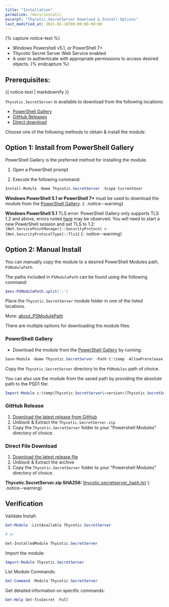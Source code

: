 ```yaml
---
title: "Installation"
permalink: /docs/install/
excerpt: "Thycotic.SecretServer Download & Install Options"
last_modified_at: 2021-02-10T00:00:00-00:00
---
```


{% capture notice-text %}
- Windows Powershell v5.1, or PowerShell 7+
- Thycotic Secret Server Web Service enabled
- A user to authenticate with appropriate permissions to access desired objects.
{% endcapture %}

<div class="notice--info">
  <h2>Prerequisites:</h2>
  {{ notice-text | markdownify }}
</div>

`Thycotic.SecretServer` is available to download from the following locations:

- [PowerShell Gallery](https://powershellgallery.com)
- [GitHub Releases](https://github.com/thycotic-ps/thycotic.secretserver/releases/latest)
- [Direct download](https://updates.thycotic.com/proservices/powershell/tss_module/Thycotic.SecretServer.zip)

Choose one of the following methods to obtain & install the module:

## Option 1: Install from PowerShell Gallery

PowerShell Gallery is the preferred method for installing the module.

1. Open a PowerShell prompt

2. Execute the following command:

```powershell
Install-Module -Name Thycotic.SecretServer -Scope CurrentUser
```

**Windows PowerShell 5.1 or PowerShell 7+** must be used to download the module from the [PowerShell Gallery](https://www.powershellgallery.com/packages/Thycotic.SecretServer/).
{: .notice--warning}

**Windows PowerShell 5.1** TLS error: PowerShell Gallery only supports TLS 1.2 and above, errors noted [here](https://devblogs.microsoft.com/powershell/powershell-gallery-tls-support/#errors-i-might-see) may be observed. You will need to start a new PowerShell session and set TLS to 1.2: `[Net.ServicePointManager]::SecurityProtocol = [Net.SecurityProtocolType]::Tls12`
{: .notice--warning}

## Option 2: Manual Install

You can manually copy the module to a desired PowerShell Modules path, `PSModulePath`.

The paths included in `PSModulePath` can be found using the following command:

```powershell
$env:PSModulePath.split(';')
```

Place the `Thycotic.SecretServer` module folder in one of the listed locations.

More: [about_PSModulePath](https://docs.microsoft.com/en-us/powershell/module/microsoft.powershell.core/about/about_psmodulepath)

There are multiple options for downloading the module files:

### PowerShell Gallery

- Download the module from the [PowerShell Gallery](https://www.powershellgallery.com/packages/Thycotic.SecretServer/) by running:

```powershell
Save-Module -Name Thycotic.SecretServer -Path C:\temp -AllowPrerelease
```

Copy the `Thycotic.SecretServer` directory to the `PSModules` path of choice.

You can also use the module from the saved path by providing the absolute path to the PSD1 file:

```powershell
Import-Module c:\temp\Thycotic.SecretServer\<version>\Thycotic.SecretServer.psd1
```

### GitHub Release

1. [Download the latest release from GitHub](https://github.com/thycotic-ps/thycotic.secretserver/releases/latest)
2. Unblock & Extract the `Thycotic.SecretServer.zip`
3. Copy the `Thycotic.SecretServer` folder to your "Powershell Modules" directory of choice.

### Direct File Download

1. [Download the latest release file](https://thyproservices.z20.web.core.windows.net/Thycotic.SecretServer.zip)
2. Unblock & Extract the archive
3. Copy the `Thycotic.SecretServer` folder to your "Powershell Modules" directory of choice.

**Thycotic.SecretServer.zip SHA256:** [thycotic.secretserver_hash.txt](https://thyproservices.z20.web.core.windows.net/thycotic.secretserver_hash.txt)
{: .notice--warning}

## Verification

Validate Install:

```powershell
Get-Module -ListAvailable Thycotic.SecretServer

# or

Get-InstalledModule Thycotic.SecretServer
```

Import the module:

```powershell
Import-Module Thycotic.SecretServer
```

List Module Commands:

```powershell
Get-Command -Module Thycotic.SecretServer
```

Get detailed information on specific commands:

```powershell
Get-Help Get-TssSecret -Full
```

